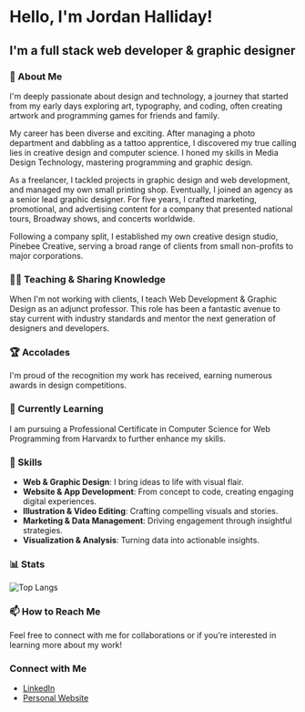 <!--
**ProfJordan/ProfJordan** is a ✨ _special_ ✨ repository because its `README.md` (this file) appears on your GitHub profile.

Here are some ideas to get you started:

- 🔭 I’m currently working on ...
- 🌱 I’m currently learning ...
- 👯 I’m looking to collaborate on ...
- 🤔 I’m looking for help with ...
- 💬 Ask me about ...
- 📫 How to reach me: ...
- 😄 Pronouns: ...
- ⚡ Fun fact: ...
-->

# Hello, I'm Jordan Halliday!
## I'm a full stack web developer & graphic designer

### 🚀 About Me
I'm deeply passionate about design and technology, a journey that started from my early days exploring art, typography, and coding, often creating artwork and programming games for friends and family.

My career has been diverse and exciting. After managing a photo department and dabbling as a tattoo apprentice, I discovered my true calling lies in creative design and computer science. I honed my skills in Media Design Technology, mastering programming and graphic design.

As a freelancer, I tackled projects in graphic design and web development, and managed my own small printing shop. Eventually, I joined an agency as a senior lead graphic designer. For five years, I crafted marketing, promotional, and advertising content for a company that presented national tours, Broadway shows, and concerts worldwide.

Following a company split, I established my own creative design studio, Pinebee Creative, serving a broad range of clients from small non-profits to major corporations.

### 👨‍🏫 Teaching & Sharing Knowledge
When I'm not working with clients, I teach Web Development & Graphic Design as an adjunct professor. This role has been a fantastic avenue to stay current with industry standards and mentor the next generation of designers and developers.

### 🏆 Accolades
I'm proud of the recognition my work has received, earning numerous awards in design competitions.

### 🌱 Currently Learning
I am pursuing a Professional Certificate in Computer Science for Web Programming from Harvardx to further enhance my skills.

### 💼 Skills
- **Web & Graphic Design**: I bring ideas to life with visual flair.
- **Website & App Development**: From concept to code, creating engaging digital experiences.
- **Illustration & Video Editing**: Crafting compelling visuals and stories.
- **Marketing & Data Management**: Driving engagement through insightful strategies.
- **Visualization & Analysis**: Turning data into actionable insights.

### 📊 Stats
![Top Langs](https://github-readme-stats-git-main-profjordans-projects.vercel.app/api/top-langs/?username=profjordan&layout=donut-vertical&theme=transparent&langs_count=20&size_weight=0&count_weight=1)
<!-- ![ProfJordan's GitHub stats](https://github-readme-stats.vercel.app/api?username=profjordan&show_icons=true&theme=radical) -->

### 📫 How to Reach Me
Feel free to connect with me for collaborations or if you’re interested in learning more about my work!

### Connect with Me
- [LinkedIn](www.linkedin.com/in/jordan-cade-halliday)
- [Personal Website](http://jordanhalliday.me)

<!-- ## How to Reach Me
- 📧 Email: [your-email@domain.com]
- 📞 Phone: [your phone number] -->
